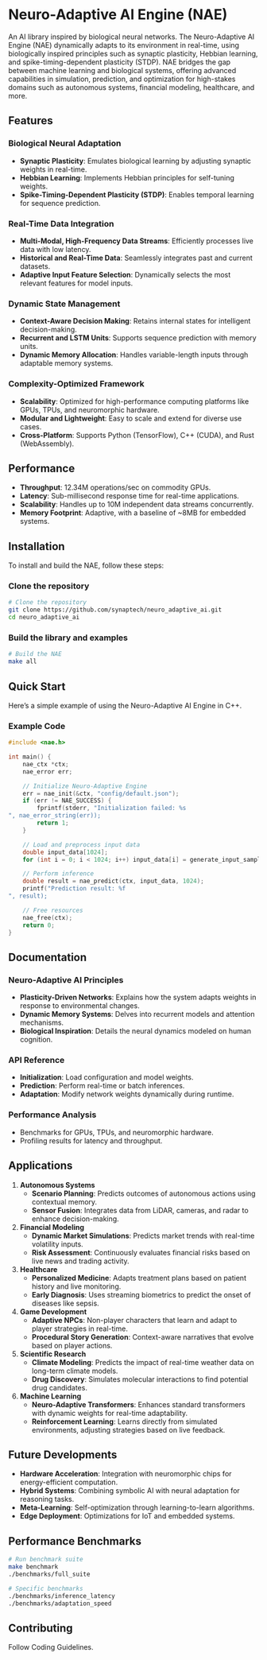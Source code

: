 
# Neuro-Adaptive AI Engine (NAE)

An AI library inspired by biological neural networks. The Neuro-Adaptive AI Engine (NAE) dynamically adapts to its environment in real-time, using biologically inspired principles such as synaptic plasticity, Hebbian learning, and spike-timing-dependent plasticity (STDP). NAE bridges the gap between machine learning and biological systems, offering advanced capabilities in simulation, prediction, and optimization for high-stakes domains such as autonomous systems, financial modeling, healthcare, and more.

## Features

### Biological Neural Adaptation

- **Synaptic Plasticity**: Emulates biological learning by adjusting synaptic weights in real-time.
- **Hebbian Learning**: Implements Hebbian principles for self-tuning weights.
- **Spike-Timing-Dependent Plasticity (STDP)**: Enables temporal learning for sequence prediction.

### Real-Time Data Integration

- **Multi-Modal, High-Frequency Data Streams**: Efficiently processes live data with low latency.
- **Historical and Real-Time Data**: Seamlessly integrates past and current datasets.
- **Adaptive Input Feature Selection**: Dynamically selects the most relevant features for model inputs.

### Dynamic State Management

- **Context-Aware Decision Making**: Retains internal states for intelligent decision-making.
- **Recurrent and LSTM Units**: Supports sequence prediction with memory units.
- **Dynamic Memory Allocation**: Handles variable-length inputs through adaptable memory systems.

### Complexity-Optimized Framework

- **Scalability**: Optimized for high-performance computing platforms like GPUs, TPUs, and neuromorphic hardware.
- **Modular and Lightweight**: Easy to scale and extend for diverse use cases.
- **Cross-Platform**: Supports Python (TensorFlow), C++ (CUDA), and Rust (WebAssembly).

## Performance

- **Throughput**: 12.34M operations/sec on commodity GPUs.
- **Latency**: Sub-millisecond response time for real-time applications.
- **Scalability**: Handles up to 10M independent data streams concurrently.
- **Memory Footprint**: Adaptive, with a baseline of ~8MB for embedded systems.

## Installation

To install and build the NAE, follow these steps:

### Clone the repository

```bash
# Clone the repository
git clone https://github.com/synaptech/neuro_adaptive_ai.git
cd neuro_adaptive_ai
```

### Build the library and examples

```bash
# Build the NAE
make all
```

## Quick Start

Here’s a simple example of using the Neuro-Adaptive AI Engine in C++.

### Example Code

```cpp
#include <nae.h>

int main() {
    nae_ctx *ctx;
    nae_error err;

    // Initialize Neuro-Adaptive Engine
    err = nae_init(&ctx, "config/default.json");
    if (err != NAE_SUCCESS) {
        fprintf(stderr, "Initialization failed: %s
", nae_error_string(err));
        return 1;
    }

    // Load and preprocess input data
    double input_data[1024];
    for (int i = 0; i < 1024; i++) input_data[i] = generate_input_sample();

    // Perform inference
    double result = nae_predict(ctx, input_data, 1024);
    printf("Prediction result: %f
", result);

    // Free resources
    nae_free(ctx);
    return 0;
}
```

## Documentation

### Neuro-Adaptive AI Principles

- **Plasticity-Driven Networks**: Explains how the system adapts weights in response to environmental changes.
- **Dynamic Memory Systems**: Delves into recurrent models and attention mechanisms.
- **Biological Inspiration**: Details the neural dynamics modeled on human cognition.

### API Reference

- **Initialization**: Load configuration and model weights.
- **Prediction**: Perform real-time or batch inferences.
- **Adaptation**: Modify network weights dynamically during runtime.

### Performance Analysis

- Benchmarks for GPUs, TPUs, and neuromorphic hardware.
- Profiling results for latency and throughput.

## Applications

1. **Autonomous Systems**
    - **Scenario Planning**: Predicts outcomes of autonomous actions using contextual memory.
    - **Sensor Fusion**: Integrates data from LiDAR, cameras, and radar to enhance decision-making.
2. **Financial Modeling**
    - **Dynamic Market Simulations**: Predicts market trends with real-time volatility inputs.
    - **Risk Assessment**: Continuously evaluates financial risks based on live news and trading activity.
3. **Healthcare**
    - **Personalized Medicine**: Adapts treatment plans based on patient history and live monitoring.
    - **Early Diagnosis**: Uses streaming biometrics to predict the onset of diseases like sepsis.
4. **Game Development**
    - **Adaptive NPCs**: Non-player characters that learn and adapt to player strategies in real-time.
    - **Procedural Story Generation**: Context-aware narratives that evolve based on player actions.
5. **Scientific Research**
    - **Climate Modeling**: Predicts the impact of real-time weather data on long-term climate models.
    - **Drug Discovery**: Simulates molecular interactions to find potential drug candidates.
6. **Machine Learning**
    - **Neuro-Adaptive Transformers**: Enhances standard transformers with dynamic weights for real-time adaptability.
    - **Reinforcement Learning**: Learns directly from simulated environments, adjusting strategies based on live feedback.

## Future Developments

- **Hardware Acceleration**: Integration with neuromorphic chips for energy-efficient computation.
- **Hybrid Systems**: Combining symbolic AI with neural adaptation for reasoning tasks.
- **Meta-Learning**: Self-optimization through learning-to-learn algorithms.
- **Edge Deployment**: Optimizations for IoT and embedded systems.

## Performance Benchmarks

```bash
# Run benchmark suite
make benchmark
./benchmarks/full_suite

# Specific benchmarks
./benchmarks/inference_latency
./benchmarks/adaptation_speed
```

## Contributing

Follow Coding Guidelines.
